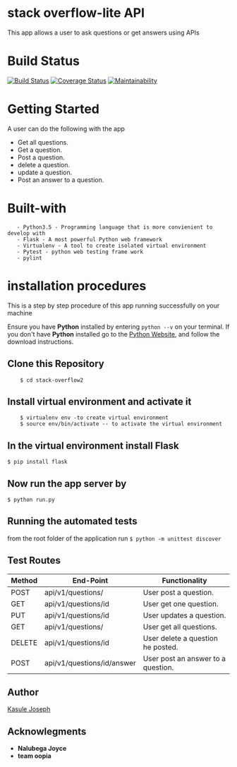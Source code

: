 
# stack overflow-lite API
This app allows a user to ask questions or get answers using APIs

# Build Status

 [![Build Status](https://travis-ci.com/Kasulejoseph/stack-overflow2.svg?branch=master)](https://travis-ci.com/Kasulejoseph/stack-overflow2)   [![Coverage Status](https://coveralls.io/repos/github/Kasulejoseph/stack-overflow2/badge.svg?branch=master)](https://coveralls.io/github/Kasulejoseph/stack-overflow2?branch=master)     [![Maintainability](https://api.codeclimate.com/v1/badges/200e88c979824a569d0a/maintainability)](https://codeclimate.com/github/Kasulejoseph/stack-overflow2/maintainability)

# Getting Started
A user can do the following with the app
* Get all questions. 
* Get a question. 
* Post a question.
* delete a question. 
* update a question.  
* Post an answer to a question. 

# Built-with
```
   - Python3.5 - Programming language that is more convienient to develop with
   - Flask - A most powerful Python web framework
   - Virtualenv - A tool to create isolated virtual environment
   - Pytest - python web testing frame work
   - pylint
  ```

# installation procedures
This is a step by step procedure of this app running successfully on your machine

Ensure you have **Python** installed by entering ```python --v``` on your terminal. If you don't have **Python** installed go to the [Python Website](https://www.python.org/), and follow the download instructions.

## Clone this Repository
``` $ https://github.com/Kasulejoseph/stack-overflow2
    $ cd stack-overflow2
```
## Install virtual environment and activate it
``` $ pip install virtualenv
    $ virtualenv env -to create virtual environment
    $ source env/bin/activate -- to activate the virtual environment
```
## In the virtual environment install Flask
``` $ pip install flask ```

## Now run the app server by
``` $ python run.py ```

## Running the automated tests
from the root folder of the application run 
``` $ python -m unittest discover ```
## Test Routes
|Method | End-Point | Functionality|
| ---| --- | ---|
| POST |api/v1/questions/ | User post a question. |
| GET |api/v1/questions/id | User get one question. |
| PUT |api/v1/questions/id | User updates a question. |
| GET |api/v1/questions/ | User get all questions. |
| DELETE |api/v1/questions/id | User delete a question he posted. |
| POST |api/v1/questions/id/answer | User post an answer to a question. |

## Author 
[Kasule Joseph](https://github.com/Kasulejoseph)
 
## Acknowlegments
- **Nalubega Joyce**
- **team oopia**

 
